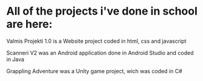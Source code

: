 # All of the projects i've done in school are here: 

Valmis Projekti 1.0 is a Website project coded in html, css and javascript

Scanneri V2 was an Android application done in Android Studio and coded in Java

Grappling Adventure was a Unity game project, wich was coded in C#

